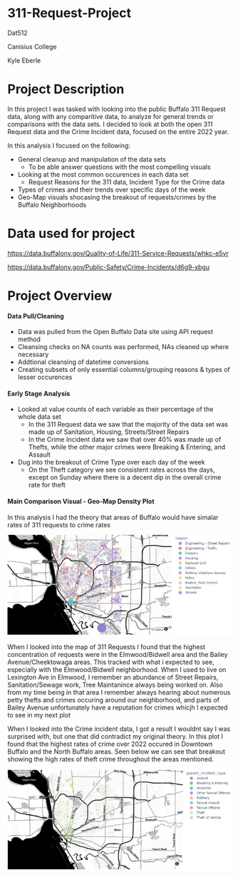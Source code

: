 # 311-Request-Project

Dat512 

Canisius College

Kyle Eberle
# Project Description
In this project I was tasked with looking into the public Buffalo 311 Request data, along with any comparitive data,
to analyze for general trends or comparisons with the data sets.
I decided to look at both the open 311 Request data and the Crime Incident data, focused on the entire 2022 year.

In this analysis I focused on the following:
* General cleanup and manipulation of the data sets
  * To be able answer questions with the most compelling visuals
* Looking at the most common occurences in each data set
  * Request Reasons for the 311 data, Incident Type for the Crime data
* Types of crimes and their trends over specific days of the week
* Geo-Map visuals shocasing the breakout of requests/crimes by the Buffalo Neighborhoods
# Data used for project
https://data.buffalony.gov/Quality-of-Life/311-Service-Requests/whkc-e5vr

https://data.buffalony.gov/Public-Safety/Crime-Incidents/d6g9-xbgu
# Project Overview
#### Data Pull/Cleaning
* Data was pulled from the Open Buffalo Data site using API request method
* Cleansing checks on NA counts was performed, NAs cleaned up where necessary
* Addtional cleansing of datetime conversions 
* Creating subsets of only essential columns/grouping reasons & types of lesser occurences
#### Early Stage Analysis
* Looked at value counts of each variable as their percentage of the whole data set
  * In the 311 Request data we saw that the majority of the data set was made up of Sanitation,
   Housing, Streets/Street Repairs
  * In the Crime Incident data we saw that over 40% was made up of Thefts, while the other
   major crimes were Breaking & Entering, and Assault
* Dug into the breakout of Crime Type over each day of the week
  * On the Theft category we see consistent rates across the days, except on Sunday where
   there is a decent dip in the overall crime rate for theft
#### Main Comparison Visual - Geo-Map Density Plot
In this analysis I had the theory that areas of Buffalo would have simalar rates of 311 requests to crime rates

![alt text](https://github.com/EBS925/311-Request-Project/blob/main/311%20Map.jpg?raw=true)

When I looked into the map of 311 Requests I found that the highest concentration of requests were in the Elmwood/Bidwell
area and the Bailey Avenue/Cheektowaga areas. This tracked with what i expected to see, especially with the Elmwood/Bidwell 
neighborhood. When I used to live on Lexington Ave in Elmwood, I remember an abundance of Street Repairs, Sanitation/Sewage work,
Tree Maintanince always being worked on. Also from my time being in that area I remember always hearing about numerous petty thefts and crimes occuring 
around our neighborhood, and parts of Bailey Avenue unfortunately have a reputation for crimes whicjh I expected to see in my next plot

When I looked into the Crime incident data, I got a result I wouldnt say I was surprised with, but one that did contradict my original theory.
In this plot I found that the highest rates of crime over 2022 occured in Downtown Buffalo and the North Buffalo areas. Seen below we can see that breakout 
showing the high rates of theft crime throughout the areas mentioned.

![alt text](https://github.com/EBS925/311-Request-Project/blob/main/Crime%20Map.jpg?raw=true)
